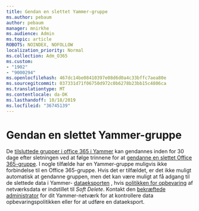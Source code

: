```yaml
---
title: Gendan en slettet Yammer-gruppe
ms.author: pebaum
author: pebaum
manager: mnirkhe
ms.audience: Admin
ms.topic: article
ROBOTS: NOINDEX, NOFOLLOW
localization_priority: Normal
ms.collection: Adm_O365
ms.custom:
- "1902"
- "9000294"
ms.openlocfilehash: 467dc14be08410397e08d6d0a4c33bffc7aea80e
ms.sourcegitcommit: 037331d71f06750d972c0b6278b23bb15c4806ca
ms.translationtype: MT
ms.contentlocale: da-DK
ms.lasthandoff: 10/18/2019
ms.locfileid: "36745139"
---
```

# <a name="restore-a-deleted-yammer-group"></a>Gendan en slettet Yammer-gruppe

De [tilsluttede grupper i office 365 i Yammer](https://docs.microsoft.com/yammer/manage-yammer-groups/yammer-and-office-365-groups) kan gendannes inden for 30 dage efter sletningen ved at følge trinnene for at [gendanne en slettet Office 365-gruppe](https://docs.microsoft.com/office365/admin/create-groups/restore-deleted-group).
I nogle tilfælde har en Yammer-gruppe muligvis ikke forbindelse til en Office 365-gruppe. Hvis det er tilfældet, er det ikke muligt automatisk at gendanne gruppen, men det kan være muligt at få adgang til de slettede data i Yammer- [dataeksporten](https://docs.microsoft.com/yammer/manage-security-and-compliance/export-yammer-enterprise-data) , hvis [politikken for opbevaring](https://docs.microsoft.com/yammer/manage-security-and-compliance/manage-data-compliance) af netværksdata er indstillet til *Soft Delete*. Kontakt den [bekræftede administrator](https://docs.microsoft.com/yammer/manage-yammer-users/manage-yammer-admins) for dit Yammer-netværk for at kontrollere data opbevaringspolitikken eller for at udføre en dataeksport.
